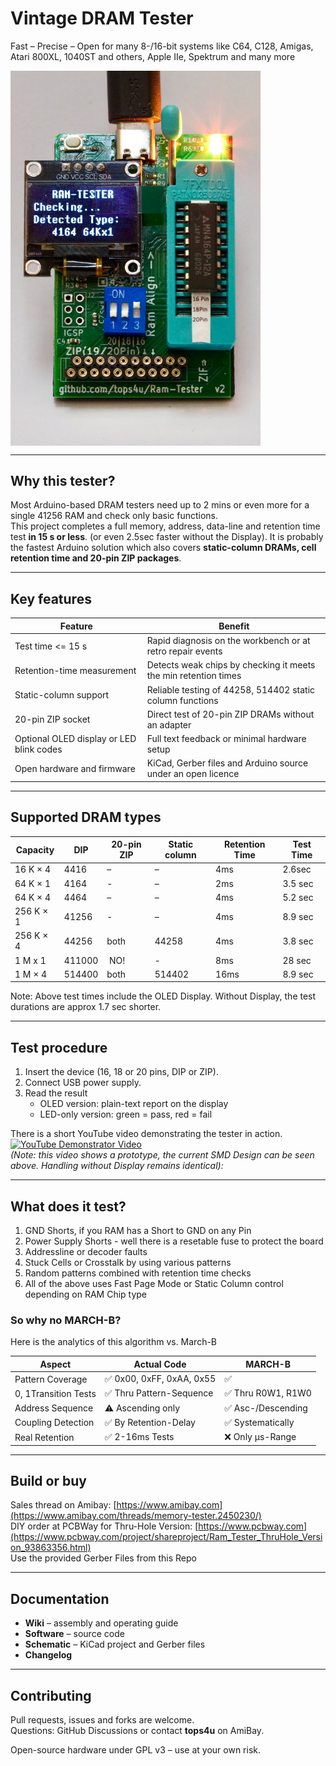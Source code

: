 # Vintage DRAM Tester  
Fast – Precise – Open for many 8-/16-bit systems like C64, C128, Amigas, Atari 800XL, 1040ST and others, Apple IIe, Spektrum and many more

<img src="https://raw.githubusercontent.com/tops4u/Ram-Tester/refs/heads/main/Media/Tester.jpeg" width="400px" align="center"/><br/>

---

## Why this tester?

Most Arduino-based DRAM testers need up to 2 mins or even more for a single 41256 RAM and check only basic functions.  
This project completes a full memory, address, data-line and retention time test **in 15 s or less**. (or even 2.5sec faster without the Display).
It is probably the fastest Arduino solution which also covers **static-column DRAMs, cell retention time and 20-pin ZIP packages**.

---

## Key features

| Feature | Benefit |
|---------|---------|
| Test time <= 15 s | Rapid diagnosis on the workbench or at retro repair events |
| Retention-time measurement | Detects weak chips by checking it meets the min retention times |
| Static-column support | Reliable testing of 44258, 514402 static column functions|
| 20-pin ZIP socket | Direct test of 20-pin ZIP DRAMs without an adapter |
| Optional OLED display or LED blink codes | Full text feedback or minimal hardware setup |
| Open hardware and firmware | KiCad, Gerber files and Arduino source under an open licence |

---

## Supported DRAM types 

| Capacity | DIP | 20-pin ZIP | Static column | Retention Time | Test Time |
|----------|-----|-----------|---------------|----------------|-----------|
| 16 K × 4 | 4416 | – | – | 4ms | 2.6sec |
| 64 K × 1 | 4164 | - | – | 2ms | 3.5 sec |
| 64 K × 4 | 4464 | – | – | 4ms | 5.2 sec |
| 256 K × 1 | 41256 | - | – | 4ms | 8.9 sec |
| 256 K × 4 | 44256 | both | 44258 | 4ms | 3.8 sec|
| 1 M x 1 | 411000 | NO! | - | 8ms | 28 sec |
| 1 M × 4 | 514400 | both | 514402 | 16ms | 8.9 sec |

Note: Above test times include the OLED Display. Without Display, the test durations are approx 1.7 sec shorter.

---

## Test procedure

1. Insert the device (16, 18 or 20 pins, DIP or ZIP).  
2. Connect USB power supply.  
3. Read the result  
   * OLED version: plain-text report on the display  
   * LED-only version: green = pass, red = fail

There is a short YouTube video demonstrating the tester in action. <br/>
[![YouTube Demonstrator Video](https://img.youtube.com/vi/9TBlnfiTfQk/0.jpg)](https://www.youtube.com/watch?v=9TBlnfiTfQk "Demonstration")<br/>
*(Note: this video shows a prototype, the current SMD Design can be seen above. Handling without Display remains identical):*  

---

## What does it test?
1. GND Shorts, if you RAM has a Short to GND on any Pin
2. Power Supply Shorts - well there is a resetable fuse to protect the board
3. Addressline or decoder faults
4. Stuck Cells or Crosstalk by using various patterns
5. Random patterns combined with retention time checks
6. All of the above uses Fast Page Mode or Static Column control depending on RAM Chip type

### So why no MARCH-B?
Here is the analytics of this algorithm vs. March-B

| Aspect | Actual Code | MARCH-B |
| --- | --- | --- |
| Pattern Coverage     | ✅ 0x00, 0xFF, 0xAA, 0x55 | ✅                   | 
| 0, 1Transition Tests | ✅ Thru Pattern-Sequence  | ✅ Thru R0W1, R1W0   |
| Address Sequence     | ⚠️ Ascending only         | ✅ Asc-/Descending   |
| Coupling Detection   | ✅ By Retention-Delay     | ✅ Systematically    |
| Real Retention       | ✅ 2-16ms Tests           | ❌ Only µs-Range     |

---
## Build or buy
Sales thread on Amibay: [https://www.amibay.com](https://www.amibay.com/threads/memory-tester.2450230/)<br/>
DIY order at PCBWay for Thru-Hole Version: [https://www.pcbway.com](https://www.pcbway.com/project/shareproject/Ram_Tester_ThruHole_Version_93863356.html)<br/>
Use the provided Gerber Files from this Repo

---

## Documentation

* **Wiki** – assembly and operating guide  
* **Software** – source code 
* **Schematic** – KiCad project and Gerber files  
* **Changelog**

---

## Contributing

Pull requests, issues and forks are welcome.  
Questions: GitHub Discussions or contact **tops4u** on AmiBay.

Open-source hardware under GPL v3 – use at your own risk.
